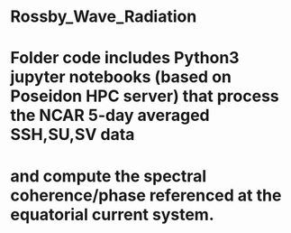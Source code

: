 # Rossby_Wave_Radiation
# Folder code includes Python3 jupyter notebooks (based on Poseidon HPC server) that process the NCAR 5-day averaged SSH,SU,SV data
# and compute the spectral coherence/phase referenced at the equatorial current system.
